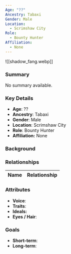 ```yaml
---
Age: "??"
Ancestry: Tabaxi
Gender: Male
Location:
  - Scrimshaw City
Role:
  - Bounty Hunter
Affiliation:
  - None
---
```


![[shadow_fang.webp]]
### Summary
No summary available.

### Key Details
- **Age**: ??
- **Ancestry**: Tabaxi
- **Gender**: Male
- **Location**: Scrimshaw City
- **Role**: Bounty Hunter
- **Affiliation:** None

### Background


### Relationships

| Name  | Relationship |
| ----- | ------------ |

### Attributes
- **Voice**:
- **Traits**:  
- **Ideals:**
- **Eyes / Hair**:  

### Goals
- **Short-term**:  
- **Long-term**:  
